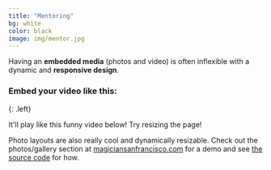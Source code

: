 ```yaml
---
title: "Mentoring"
bg: white
color: black
image: img/mentor.jpg
---
```


Having an **embedded media** (photos and video) is often inflexible with a dynamic and **responsive design**.

### Embed your video like this:
{: .left}

It'll play like this funny video below! Try resizing the page!

Photo layouts are also really cool and dynamically resizable. Check out the photos/gallery section at [magiciansanfrancisco.com](http://magiciansanfrancisco.com) for a demo and see [the source code](https://github.com/strongrobert/MagicianSanFrancisco) for how.
